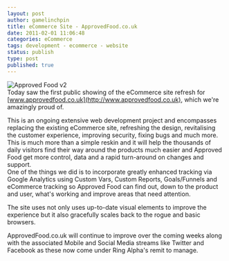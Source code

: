 ```yaml
---
layout: post
author: gamelinchpin
title: eCommerce Site - ApprovedFood.co.uk
date: 2011-02-01 11:06:48
categories: eCommerce
tags: development - ecommerce - website
status: publish
type: post
published: true
---
```

![](assets/ApprovedFood_v2.jpg "Approved Food v2")\
 Today saw the first public showing of the eCommerce site refresh for
[www.approvedfood.co.uk](http://www.approvedfood.co.uk), which we're amazingly proud of.

This is an ongoing extensive web development project and encompasses
replacing the existing eCommerce site, refreshing the design,
revitalising the customer experience, improving security, fixing bugs
and much more. This is much more than a simple reskin and it will help
the thousands of daily visitors find their way around the products much
easier and Approved Food get more control, data and a rapid turn-around
on changes and support.
\
 One of the things we did is to incorporate greatly enhanced tracking
via Google Analytics using Custom Vars, Custom Reports, Goals/Funnels
and eCommerce tracking so Approved Food can find out, down to the
product and user, what's working and improve areas that need attention.

The site uses not only uses up-to-date visual elements to improve the
experience but it also gracefully scales back to the rogue and basic
browsers.

ApprovedFood.co.uk will continue to improve over the coming weeks along
with the associated Mobile and Social Media streams like Twitter and
Facebook as these now come under Ring Alpha's remit to manage.
